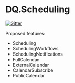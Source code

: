 # DQ.Scheduling

[![Gitter](https://badges.gitter.im/Join%20Chat.svg)](https://gitter.im/Devqon/DQ.Scheduling?utm_source=badge&utm_medium=badge&utm_campaign=pr-badge)

Proposed features:

- Scheduling
- SchedulingWorkflows
- SchedulingNotifications
- FullCalendar
- ExternalCalendar
- CalendarSubscribe
- PublicCalendar
